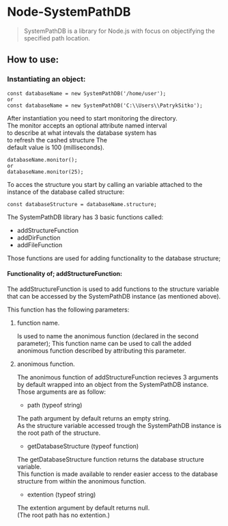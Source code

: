 # Node-SystemPathDB

> SystemPathDB is a library for Node.js with focus on objectifying the specified path location.

## How to use:

### Instantiating an object:

    const databaseName = new SystemPathDB('/home/user');
    or
    const databaseName = new SystemPathDB('C:\\Users\\PatrykSitko');

After instantiation you need to start monitoring the directory.
<br>
The monitor accepts an optional attribute named interval
<br>
to describe at what intevals the database system has
<br>
to refresh the cashed structure The
<br>
default value is 100 (milliseconds).

    databaseName.monitor();
    or
    databaseName.monitor(25);

To acces the structure you start by calling an variable attached to the instance of the database called structure:

    const databaseStructure = databaseName.structure;

The SystemPathDB library has 3 basic functions called:

- addStructureFunction
- addDirFunction
- addFileFunction

Those functions are used for adding functionality to the database structure;

#### Functionality of; addStructureFunction:

The addStructureFunction is used to add functions to the structure variable that can be accessed by the SystemPathDB instance (as mentioned above).

This function has the following parameters:

1. function name.

   Is used to name the anonimous function (declared in the second parameter); This function name can be used to call the added anonimous function described by attributing this parameter.

2. anonimous function.

   The anonimous function of addStructureFunction recieves 3 arguments by default wrapped into an object from the SystemPathDB instance. Those arguments are as follow:

   - path (typeof string)

   The path argument by default returns an empty string.
   <br>
   As the structure variable accessed trough the SystemPathDB instance is the root path of the structure.

   - getDatabaseStructure (typeof function)

   The getDatabaseStructure function returns the database structure variable.
   <br>
   This function is made available to render easier access to the database structure from within the anonimous function.

   - extention (typeof string)

   The extention argument by default returns null.
   <br>
   (The root path has no extention.)

